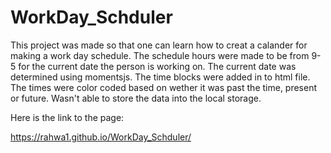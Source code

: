 # WorkDay_Schduler

This project was made so that one can learn how to creat a calander for making a work day schedule. The schedule hours were made to be from 9-5 for the current date the person is working on. The current date was determined using momentsjs. The time blocks were added in to html file. The times were color coded based on wether it was past the time, present or future. Wasn't able to store the data into the local storage.



Here is the link to the page:

https://rahwa1.github.io/WorkDay_Schduler/
